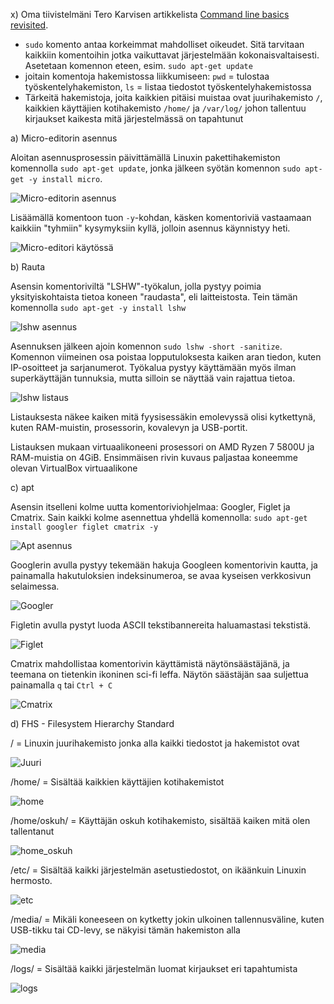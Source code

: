 x) Oma tiivistelmäni Tero Karvisen artikkelista [Command line basics revisited](https://terokarvinen.com/2020/command-line-basics-revisited/?fromSearch=command%20line%20basics%20revisited).

- `sudo` komento antaa korkeimmat mahdolliset oikeudet. Sitä tarvitaan kaikkiin komentoihin jotka vaikuttavat järjestelmään kokonaisvaltaisesti. Asetetaan komennon eteen, esim. `sudo apt-get update`
- joitain komentoja hakemistossa liikkumiseen: `pwd` = tulostaa työskentelyhakemiston, `ls` = listaa tiedostot työskentelyhakemistossa
- Tärkeitä hakemistoja, joita kaikkien pitäisi muistaa ovat juurihakemisto `/`, kaikkien käyttäjien kotihakemisto `/home/` ja `/var/log/` johon tallentuu kirjaukset kaikesta mitä järjestelmässä on tapahtunut

a) Micro-editorin asennus

Aloitan asennusprosessin päivittämällä Linuxin pakettihakemiston komennolla `sudo apt-get update`, jonka jälkeen syötän komennon `sudo apt-get -y install micro`. 

![Micro-editorin asennus](https://github.com/rakkitect/Linux-palvelimet/blob/main/images/micro_asennus1.png)

Lisäämällä komentoon tuon `-y`-kohdan, käsken komentoriviä vastaamaan kaikkiin "tyhmiin" kysymyksiin kyllä, jolloin asennus käynnistyy heti.

![Micro-editori käytössä](https://github.com/rakkitect/Linux-palvelimet/blob/main/images/micro_editori.png)

b) Rauta

Asensin komentoriviltä "LSHW"-työkalun, jolla pystyy poimia yksityiskohtaista tietoa koneen "raudasta", eli laitteistosta. Tein tämän komennolla `sudo apt-get -y install lshw`

![lshw asennus](https://github.com/rakkitect/Linux-palvelimet/blob/main/images/lshw_asennus.png)

Asennuksen jälkeen ajoin komennon `sudo lshw -short -sanitize`. Komennon viimeinen osa poistaa lopputuloksesta kaiken aran tiedon, kuten IP-osoitteet ja sarjanumerot. Työkalua pystyy käyttämään myös ilman superkäyttäjän tunnuksia, mutta silloin se näyttää vain rajattua tietoa.

![lshw listaus](https://github.com/rakkitect/Linux-palvelimet/blob/main/images/lshw_listaus.png)

Listauksesta näkee kaiken mitä fyysisessäkin emolevyssä olisi kytkettynä, kuten RAM-muistin, prosessorin, kovalevyn ja USB-portit. 

Listauksen mukaan virtuaalikoneeni prosessori on AMD Ryzen 7 5800U ja  RAM-muistia on 4GiB. Ensimmäisen rivin kuvaus paljastaa koneemme olevan VirtualBox virtuaalikone

c) apt

Asensin itselleni kolme uutta komentoriviohjelmaa: Googler, Figlet ja Cmatrix. Sain kaikki kolme asennettua yhdellä komennolla: `sudo apt-get install googler figlet cmatrix -y`

![Apt asennus](https://github.com/rakkitect/Linux-palvelimet/blob/main/images/asennus.png)

Googlerin avulla pystyy tekemään hakuja Googleen komentorivin kautta, ja painamalla hakutuloksien indeksinumeroa, se avaa kyseisen verkkosivun selaimessa.

![Googler](https://github.com/rakkitect/Linux-palvelimet/blob/main/images/googler.png)

Figletin avulla pystyt luoda ASCII tekstibannereita haluamastasi tekstistä.

![Figlet](https://github.com/rakkitect/Linux-palvelimet/blob/main/images/figlet.png)

Cmatrix mahdollistaa komentorivin käyttämistä näytönsäästäjänä, ja teemana on tietenkin ikoninen sci-fi leffa. Näytön säästäjän saa suljettua painamalla `q` tai `Ctrl + C`

![Cmatrix](https://github.com/rakkitect/Linux-palvelimet/blob/main/images/cmatrix.png)

d) FHS - Filesystem Hierarchy Standard

/ = Linuxin juurihakemisto jonka alla kaikki tiedostot ja hakemistot ovat

![Juuri](https://github.com/rakkitect/Linux-palvelimet/blob/main/images/juuri.png)

/home/ = Sisältää kaikkien käyttäjien kotihakemistot

![home](https://github.com/rakkitect/Linux-palvelimet/blob/main/images/home.png)

/home/oskuh/ = Käyttäjän oskuh kotihakemisto, sisältää kaiken mitä olen tallentanut

![home_oskuh](https://github.com/rakkitect/Linux-palvelimet/blob/main/images/home_oskuh.png)

/etc/ = Sisältää kaikki järjestelmän asetustiedostot, on ikäänkuin Linuxin hermosto.

![etc](https://github.com/rakkitect/Linux-palvelimet/blob/main/images/etc.png)

/media/ = Mikäli koneeseen on kytketty jokin ulkoinen tallennusväline, kuten USB-tikku tai CD-levy, se näkyisi tämän hakemiston alla

![media](https://github.com/rakkitect/Linux-palvelimet/blob/main/images/media.png)

/logs/ = Sisältää kaikki järjestelmän luomat kirjaukset eri tapahtumista

![logs](https://github.com/rakkitect/Linux-palvelimet/blob/main/images/logs.png)




